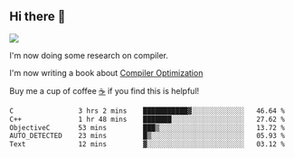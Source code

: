 


<!--
**liusy58/liusy58** is a ✨ _special_ ✨ repository because its `README.md` (this file) appears on your GitHub profile.

Here are some ideas to get you started:

- 🔭 I’m currently working on ...
- 🌱 I’m currently learning ...
- 👯 I’m looking to collaborate on ...
- 🤔 I’m looking for help with ...
- 💬 Ask me about ...
- 📫 How to reach me: ...
- 😄 Pronouns: ...
- ⚡ Fun fact: ...
-->
<!--
![](https://komarev.com/ghpvc/?username=liusy58&color=brightgreen&label=PROFILE+VIEWS)




- 🔭 I’m currently working on my .
- 📫 How to reach me:plz contact me by [email](liusy58@,ail2.sysu.edu.cn) or WeChat(LIUSIYU_58)
- 🏫 I'm an undergraduate in Sun-Yat-sen University majoring in the computer science. Expected to graduate in Spring 2021.
- 👯 I'm now interested in System such as OS, Compiler and Database. 
- 🤔 I’m looking for help with Database System.
-->

## Hi there 👋
![](https://komarev.com/ghpvc/?username=liusy58&color=brightgreen&label=PROFILE+VIEWS)



I'm now doing some research on compiler.

I'm now writing a book about [Compiler Optimization](https://github.com/liusy58/CompilerNotes) 

Buy me a cup of coffee [☕️](https://user-images.githubusercontent.com/45984215/202376581-4837a283-4812-4063-82bc-cc9c3101d3a5.jpg) if you find this is helpful!


 <!--START_SECTION:waka-->

```txt
C                3 hrs 2 mins    ███████████▓░░░░░░░░░░░░░   46.64 %
C++              1 hr 48 mins    ███████░░░░░░░░░░░░░░░░░░   27.62 %
ObjectiveC       53 mins         ███▒░░░░░░░░░░░░░░░░░░░░░   13.72 %
AUTO_DETECTED    23 mins         █▒░░░░░░░░░░░░░░░░░░░░░░░   05.93 %
Text             12 mins         ▓░░░░░░░░░░░░░░░░░░░░░░░░   03.12 %
```

<!--END_SECTION:waka-->
